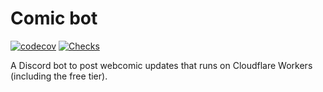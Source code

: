 # Comic bot

[![codecov](https://codecov.io/github/DrSnuggly/comic-bot/graph/badge.svg?token=NVXPEEGEMH)](https://codecov.io/github/DrSnuggly/comic-bot)
[![Checks](https://github.com/DrSnuggly/comic-bot/actions/workflows/checks.yml/badge.svg)](https://github.com/DrSnuggly/comic-bot/actions/workflows/checks.yml)

A Discord bot to post webcomic updates that runs on Cloudflare Workers
(including the free tier).
